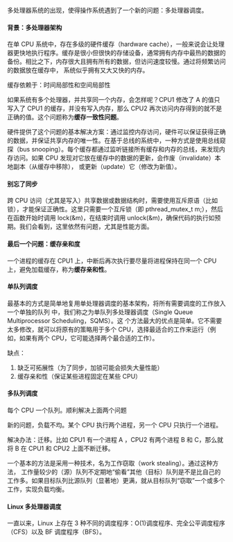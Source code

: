 多处理器系统的出现，使得操作系统遇到了一个新的问题：多处理器调度。

#### 背景：多处理器架构

在单 CPU 系统中，存在多级的硬件缓存（hardware cache），一般来说会让处理器更快地执行程序。缓存是很小但很快的存储设备，通常拥有内存中最热的数据的备份。相比之下，内存很大且拥有所有的数据，但访问速度较慢。通过将频繁访问的数据放在缓存中， 系统似乎拥有又大又快的内存。

缓存依赖于：时间局部性和空间局部性

如果系统有多个处理器，并共享同一个内存，会怎样呢？CPU1 修改了 A 的值只写入了 CPU1 的缓存，并没有写入内存，那么 CPU2 再次访问内存得到的就不是正确的值。这个问题称为**缓存一致性问题**。

硬件提供了这个问题的基本解决方案：通过监控内存访问，硬件可以保证获得正确的数据，并保证共享内存的唯一性。在基于总线的系统中，一种方式是使用总线窥探（bus snooping）。每个缓存都通过监听链接所有缓存和内存的总线，来发现内存访问。如果 CPU 发现对它放在缓存中的数据的更新，会作废（invalidate）本地副本（从缓存中移除）， 或更新（update）它（修改为新值）。

#### 别忘了同步

跨 CPU 访问（尤其是写入）共享数据或数据结构时，需要使用互斥原语（比如锁），才能保证正确性。这里只需要一个互斥锁（即 pthread_mutex_t m;），然后在函数开始时调用 lock(&m)，在结束时调用 unlock(&m)，确保代码的执行如预期。我们会看到，这里依然有问题，尤其是性能方面。

#### 最后一个问题：缓存亲和度

一个进程的缓存在 CPU1 上，中断后再次执行要尽量将进程保持在同一个 CPU 上，避免加载缓存，称为**缓存亲和性**。

#### 单队列调度

最基本的方式是简单地复用单处理器调度的基本架构，将所有需要调度的工作放入一个单独的队列 中，我们称之为单队列多处理器调度（Single Queue Multiprocessor Scheduling，SQMS）。这 个方法最大的优点是简单。它不需要太多修改，就可以将原有的策略用于多个 CPU，选择最适合的工作来运行（例如，如果有两个 CPU，它可能选择两个最合适的工作）。

缺点：

1. 缺乏可拓展性（为了同步，加锁可能会损失大量性能）
2. 缓存亲和性（保证某些进程固定在某些 CPU）

#### 多队列调度

每个 CPU 一个队列。顺利解决上面两个问题

新的问题，负载不均。某个 CPU 执行两个进程，另一个 CPU 只执行一个进程。

解决办法：迁移。比如 CPU1 有一个进程 A ，CPU2 有两个进程 B 和 C，那么就将 B 在 CPU1 和 CPU2 上面不断迁移。

一个基本的方法是采用一种技术，名为工作窃取（work stealing）。通过这种方法， 工作量较少的（源）队列不定期地“偷看”其他（目标）队列是不是比自己的工作多。如果目标队列比源队列（显著地）更满，就从目标队列“窃取”一个或多个工作，实现负载均衡。

#### Linux 多处理器调度

一直以来，Linux 上存在 3 种不同的调度程序：O(1)调度程序、完全公平调度程序（CFS）以及 BF 调度程序（BFS）。